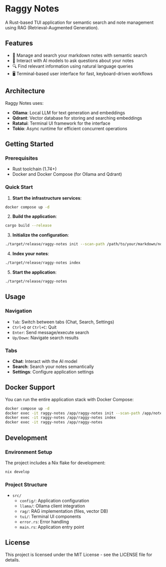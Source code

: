 # Raggy Notes

A Rust-based TUI application for semantic search and note management using RAG (Retrieval-Augmented Generation).

## Features

- 📝 Manage and search your markdown notes with semantic search
- 🧠 Interact with AI models to ask questions about your notes
- 🔍 Find relevant information using natural language queries
- 🖥️ Terminal-based user interface for fast, keyboard-driven workflows

## Architecture

Raggy Notes uses:

- **Ollama**: Local LLM for text generation and embeddings
- **Qdrant**: Vector database for storing and searching embeddings
- **Ratatui**: Terminal UI framework for the interface
- **Tokio**: Async runtime for efficient concurrent operations

## Getting Started

### Prerequisites

- Rust toolchain (1.74+)
- Docker and Docker Compose (for Ollama and Qdrant)

### Quick Start

1. **Start the infrastructure services**:

```bash
docker compose up -d
```

2. **Build the application**:

```bash
cargo build --release
```

3. **Initialize the configuration**:

```bash
./target/release/raggy-notes init --scan-path /path/to/your/markdown/notes
```

4. **Index your notes**:

```bash
./target/release/raggy-notes index
```

5. **Start the application**:

```bash
./target/release/raggy-notes
```

## Usage

### Navigation

- `Tab`: Switch between tabs (Chat, Search, Settings)
- `Ctrl+Q` or `Ctrl+C`: Quit
- `Enter`: Send message/execute search
- `Up/Down`: Navigate search results

### Tabs

- **Chat**: Interact with the AI model
- **Search**: Search your notes semantically
- **Settings**: Configure application settings

## Docker Support

You can run the entire application stack with Docker Compose:

```bash
docker compose up -d
docker exec -it raggy-notes /app/raggy-notes init --scan-path /app/notes
docker exec -it raggy-notes /app/raggy-notes index
docker exec -it raggy-notes /app/raggy-notes
```

## Development

### Environment Setup

The project includes a Nix flake for development:

```bash
nix develop
```

### Project Structure

- `src/`
  - `config/`: Application configuration
  - `llama/`: Ollama client integration
  - `rag/`: RAG implementation (files, vector DB)
  - `tui/`: Terminal UI components
  - `error.rs`: Error handling
  - `main.rs`: Application entry point

## License

This project is licensed under the MIT License - see the LICENSE file for details.
